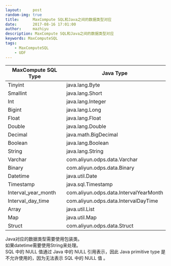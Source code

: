 ```yaml
---
layout:     post
random-img: true
title:      MaxCompute SQL和Java之间的数据类型对应
date:       2017-08-16 17:01:00
author:     mazhiyu
description: MaxCompute SQL和Java之间的数据类型对应
keywords: MaxComputeSQL
tags:
    - MaxComputeSQL
    - UDF
---
```


MaxCompute SQL Type	| Java Type
--------------------| ---------
Tinyint	| java.lang.Byte
Smallint |	java.lang.Short
Int	| java.lang.Integer
Bigint |	java.lang.Long
Float	| java.lang.Float
Double	| java.lang.Double
Decimal	| java.math.BigDecimal
Boolean	| java.lang.Boolean
String	| java.lang.String
Varchar	| com.aliyun.odps.data.Varchar
Binary	| com.aliyun.odps.data.Binary
Datetime |	java.util.Date
Timestamp |	java.sql.Timestamp
Interval_year_month |	com.aliyun.odps.data.IntervalYearMonth
Interval_day_time	| com.aliyun.odps.data.IntervalDayTime
Array	| java.util.List
Map	| java.util.Map
Struct |	com.aliyun.odps.data.Struct

Java对应的数据类型需要使用包装类。  
如果datetime需要使用String来处理。  
SQL 中的 NULL 值通过 Java 中的 NULL 引用表示，因此 Java primitive type 是不允许使用的，因为无法表示 SQL 中的 NULL 值 。  